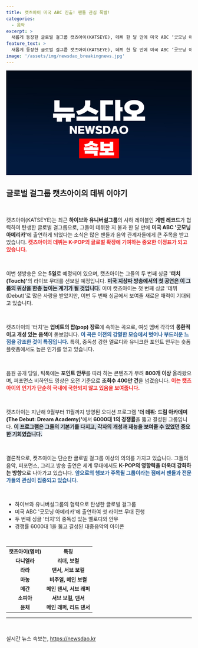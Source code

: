 ```yaml
---
title: 캣츠아이 미국 ABC 진출! 팬들 관심 폭발!
categories:
  - 음악
excerpt: >
  새롭게 등장한 글로벌 걸그룹 캣츠아이(KATSEYE), 데뷔 한 달 만에 미국 ABC ‘굿모닝 아메리카’에 출연! 몽환적 음색으로 중독성 강한 싱글 ‘터치’ 라이브 무대를 선보이며 시청자들을 매료시킬 예정이다.
feature_text: >
  새롭게 등장한 글로벌 걸그룹 캣츠아이(KATSEYE), 데뷔 한 달 만에 미국 ABC ‘굿모닝 아메리카’에 출연! 몽환적 음색으로 중독성 강한 싱글 ‘터치’ 라이브 무대를 선보이며 시청자들을 매료시킬 예정이다.
image: '/assets/img/newsdao_breakingnews.jpg'
---
```


<p><img src="/assets/img/newsdao_breakingnews.jpg" alt="ranknews 속보" /></p>

<h2 data-ke-size="size26">글로벌 걸그룹 캣츠아이의 데뷔 이야기</h2>

<p data-ke-size="size16">&nbsp;</p>

<p>캣츠아이(KATSEYE)는 최근 <strong>하이브와 유니버설그룹</strong>의 사하 레이블인 <strong>게펜 레코드</strong>가 협력하여 탄생한 글로벌 걸그룹으로, 그들이 데뷔한 지 불과 한 달 만에 <strong>미국 ABC '굿모닝 아메리카'</strong>에 출연하게 되었다는 소식은 많은 팬들과 음악 관계자들에게 큰 주목을 받고 있습니다. <b><span style="color: #ee2323;">캣츠아이의 데뷔는 K-POP의 글로벌 확장에 기여하는 중요한 이정표가 되고 있습니다.</span></b> </p>

<p data-ke-size="size16">&nbsp;</p>

<p>이번 생방송은 오는 <strong>5일</strong>로 예정되어 있으며, 캣츠아이는 그들의 두 번째 싱글 <strong>'터치(Touch)'</strong>의 라이브 무대를 선보일 예정입니다. <b><span style="background-color: #21538527;">미국 지상파 방송에서의 첫 공연은 이 그룹의 위상을 한층 높이는 계기가 될 것입니다.</span></b> 이미 캣츠아이는 첫 번째 싱글 '데뷔(Debut)'로 많은 사랑을 받았지만, 이번 두 번째 싱글에서 보여줄 새로운 매력이 기대되고 있습니다. </p>

<p data-ke-size="size16">&nbsp;</p>

<p>캣츠아이의 '터치'는 <strong>업비트의 팝(pop) 장르</strong>에 속하는 곡으로, 여섯 멤버 각각의 <strong>몽환적이고 개성 있는 음색</strong>이 돋보입니다. <b><span style="color: #1a5490;">이 곡은 이전의 강렬한 모습에서 벗어나 부드러운 느낌을 강조한 것이 특징입니다.</span></b> 특히, 중독성 강한 멜로디와 유니크한 포인트 안무는 숏폼 플랫폼에서도 높은 인기를 얻고 있습니다. </p>

<p data-ke-size="size16">&nbsp;</p>

<p>음원 공개 당일, 틱톡에는 <strong>포인트 안무</strong>를 따라 하는 콘텐츠가 무려 <strong>800개 이상</strong> 올라왔으며, 퍼포먼스 비하인드 영상은 오전 기준으로 <strong>조회수 400만 건</strong>을 넘겼습니다. <b><span style="color: #ee2323;">이는 캣츠아이의 인기가 단순히 국내에 국한되지 않고 있음을 보여줍니다.</span></b> </p>

<p data-ke-size="size16">&nbsp;</p>

<p>캣츠아이는 지난해 9월부터 11월까지 방영된 오디션 프로그램 <strong>'더 데뷔: 드림 아카데미(The Debut: Dream Academy)'</strong>에서 <strong>6000대 1의 경쟁률</strong>을 뚫고 결성된 그룹입니다. <b><span style="background-color: #21538527;">이 프로그램은 그들의 기본기를 다지고, 각자의 개성과 재능을 보여줄 수 있었던 중요한 기회였습니다.</span></b> </p>

<p data-ke-size="size16">&nbsp;</p>

<p>결론적으로, 캣츠아이는 단순한 글로벌 걸그룹 이상의 의의를 가지고 있습니다. 그들의 음악, 퍼포먼스, 그리고 방송 출연은 세계 무대에서도 <strong>K-POP의 영향력을 더욱더 강화하는 방향</strong>으로 나아가고 있습니다. <b><span style="color: #1a5490;">앞으로의 행보가 주목될 그룹이라는 점에서 팬들과 전문가들의 관심이 집중되고 있습니다.</span></b> </p>

<p data-ke-size="size16">&nbsp;</p>

<ul>
    <li>하이브와 유니버설그룹의 협력으로 탄생한 글로벌 걸그룹</li>
    <li>미국 ABC '굿모닝 아메리카'에 출연하여 첫 라이브 무대 진행</li>
    <li>두 번째 싱글 '터치'의 중독성 있는 멜로디와 안무</li>
    <li>경쟁률 6000대 1을 뚫고 결성된 대중음악의 아이콘</li>
</ul>

<p data-ke-size="size16">&nbsp;</p>

<table>
    <tr>
        <td style="text-align: center; height: 17px;"><b>캣츠아이(멤버)</b></td>
        <td style="text-align: center; height: 17px;"><b>특징</b></td>
    </tr>
    <tr>
        <td style="text-align: center; height: 17px;"><b>다니엘라</b></td>
        <td style="text-align: center; height: 17px;"><b>리더, 보컬</b></td>
    </tr>
    <tr>
        <td style="text-align: center; height: 17px;"><b>라라</b></td>
        <td style="text-align: center; height: 17px;"><b>댄서, 서브 보컬</b></td>
    </tr>
    <tr>
        <td style="text-align: center; height: 17px;"><b>마농</b></td>
        <td style="text-align: center; height: 17px;"><b>비주얼, 메인 보컬</b></td>
    </tr>
    <tr>
        <td style="text-align: center; height: 17px;"><b>메간</b></td>
        <td style="text-align: center; height: 17px;"><b>메인 댄서, 서브 래퍼</b></td>
    </tr>
    <tr>
        <td style="text-align: center; height: 17px;"><b>소피아</b></td>
        <td style="text-align: center; height: 17px;"><b>서브 보컬, 댄서</b></td>
    </tr>
    <tr>
        <td style="text-align: center; height: 17px;"><b>윤채</b></td>
        <td style="text-align: center; height: 17px;"><b>메인 래퍼, 리드 댄서</b></td>
    </tr>
</table>

<hr>

<p data-ke-size="size16">&nbsp;</p>
실시간 뉴스 속보는, <a href="https://newsdao.kr" rel="dofollow">https://newsdao.kr</a>


